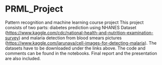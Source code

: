 # PRML_Project
Pattern recognition and machine learning course project
This project consists of two parts: diabetes prediction using NHANES Dataset (https://www.kaggle.com/cdc/national-health-and-nutrition-examination-survey) and malaria detection from blood smears pictures (https://www.kaggle.com/iarunava/cell-images-for-detecting-malaria). The datasets have to be downloaded under the links above.
The code and comments can be found in the notebooks. Final report and the presentation are also included.
